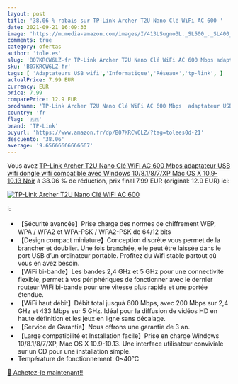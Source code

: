 ```yaml
---
layout: post
title: '38.06 % rabais sur TP-Link Archer T2U Nano Clé WiFi AC 600 '
date: 2021-09-21 16:09:33
image: 'https://m.media-amazon.com/images/I/413LSugno3L._SL500_._SL400_.jpg'
comments: true
category: ofertas
author: 'tole.es'
slug: 'B07KRCW6LZ-fr TP-Link Archer T2U Nano Clé WiFi AC 600 Mbps adaptateur...'
sku: 'B07KRCW6LZ-fr'
tags: [ 'Adaptateurs USB wifi','Informatique','Réseaux','tp-link', ]
actualPrice: 7.99 EUR
currency: EUR
price: 7.99
comparePrice: 12.9 EUR
prodname: 'TP-Link Archer T2U Nano Clé WiFi AC 600 Mbps  adaptateur USB wifi  dongle wifi  compatible avec Windows 10/8.1/8/7/XP  Mac OS X 10.9-10.13   Noir'
country: 'fr'
flag: '🇫🇷'
brand: 'TP-Link'
buyurl: 'https://www.amazon.fr/dp/B07KRCW6LZ/?tag=tolees0d-21'
descuento: '38.06'
average: '9.65666666666667'
---
```


Vous avez [TP-Link Archer T2U Nano Clé WiFi AC 600 Mbps  adaptateur USB wifi  dongle wifi  compatible avec Windows 10/8.1/8/7/XP  Mac OS X 10.9-10.13   Noir](https://www.amazon.fr/dp/B07KRCW6LZ/?tag=tolees0d-21)  à  38.06 % de réduction, prix final  7.99 EUR (original: 12.9 EUR) ici:

[![TP-Link Archer T2U Nano Clé WiFi AC 600 ](https://m.media-amazon.com/images/I/413LSugno3L._SL500_._SL400_.jpg)](https://www.amazon.fr/dp/B07KRCW6LZ/?tag=tolees0d-21)

ℹ️:

- 【Sécurité avancée】Prise charge des normes de chiffrement WEP, WPA / WPA2 et WPA-PSK / WPA2-PSK de 64/12 bits
- 【Design compact miniature】Conception discrète vous permet de la brancher et doublier. Une fois branchée, elle peut être laissée dans le port USB d’un ordinateur portable. Profitez du Wifi stable partout où vous en avez besoin.
- 【WiFi bi-bande】Les bandes 2,4 GHz et 5 GHz pour une connectivité flexible, permet à vos périphériques de fonctionner avec le dernier routeur WiFi bi-bande pour une vitesse plus rapide et une portée étendue.
- 【WiFi haut débit】Débit total jusquà 600 Mbps, avec 200 Mbps sur 2,4 GHz et 433 Mbps sur 5 GHz. Idéal pour la diffusion de vidéos HD en haute définition et les jeux en ligne sans décalage.
- 【Service de Garantie】Nous offrons une garantie de 3 an.
- 【Large compatibilité et Installation facile】Prise en charge Windows 10/8.1/8/7/XP, Mac OS X 10.9-10.13. Une interface utilisateur conviviale sur un CD pour une installation simple.
- Température de fonctionnement: 0~40°C

[🛒 Achetez-le maintenant!!](https://www.amazon.fr/dp/B07KRCW6LZ/?tag=tolees0d-21)
